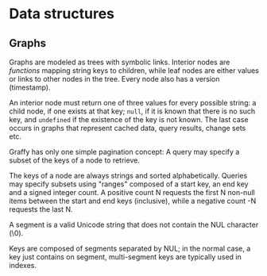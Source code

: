 # Data structures

## Graphs

Graphs are modeled as trees with symbolic links. Interior nodes are _functions_ mapping string keys to children, while leaf nodes are either values or links to other nodes in the tree. Every node also has a version (timestamp).

An interior node must return one of three values for every possible string: a child node, if one exists at that key; `null`, if it is known that there is no such key, and `undefined` if the existence of the key is not known. The last case occurs in graphs that represent cached data, query results, change sets etc.

Graffy has only one simple pagination concept: A query may specify a subset of the keys of a node to retrieve.

The keys of a node are always strings and sorted alphabetically. Queries may specify subsets using "ranges" composed of a start key, an end key and a signed integer count. A positive count N requests the first N non-null items between the start and end keys (inclusive), while a negative count -N requests the last N.

A segment is a valid Unicode string that does not contain the NUL character (\0).

Keys are composed of segments separated by NUL; in the normal case, a key just contains on segment, multi-segment keys are typically used in indexes.
